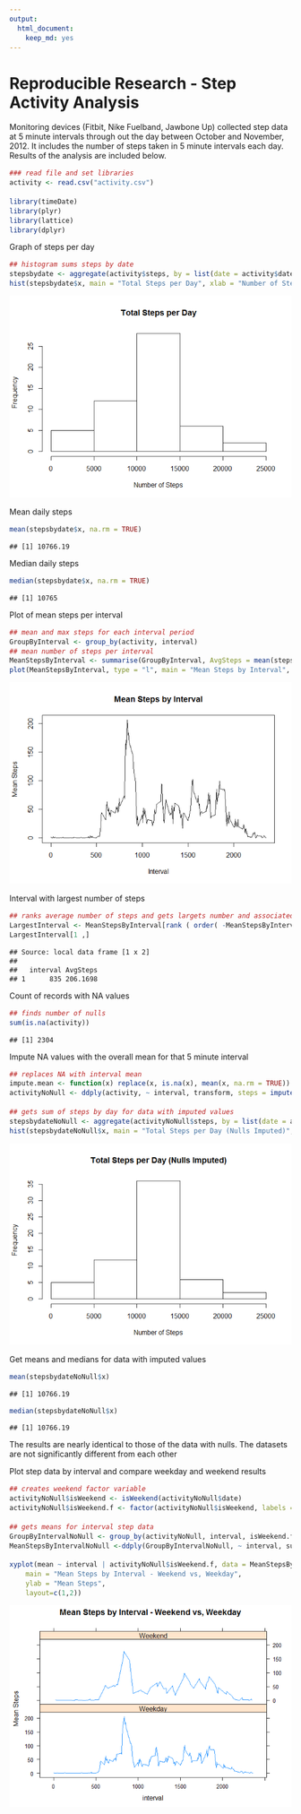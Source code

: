 ```yaml
---
output:
  html_document:
    keep_md: yes
---
```

# Reproducible Research - Step Activity Analysis 

Monitoring devices (Fitbit, Nike Fuelband, Jawbone Up) collected step data at 5 minute intervals through out the day between October and November, 2012.  It includes the number of steps taken in 5 minute intervals each day.  Results of the analysis are included below.



```r
### read file and set libraries
activity <- read.csv("activity.csv")

library(timeDate)
library(plyr)
library(lattice)
library(dplyr)
```


Graph of steps per day


```r
## histogram sums steps by date
stepsbydate <- aggregate(activity$steps, by = list(date = activity$date), FUN = sum)
hist(stepsbydate$x, main = "Total Steps per Day", xlab = "Number of Steps")
```

![plot of chunk unnamed-chunk-2](figure/unnamed-chunk-2-1.png) 


Mean daily steps


```r
mean(stepsbydate$x, na.rm = TRUE)
```

```
## [1] 10766.19
```


Median daily steps


```r
median(stepsbydate$x, na.rm = TRUE)
```

```
## [1] 10765
```


Plot of mean steps per interval


```r
## mean and max steps for each interval period
GroupByInterval <- group_by(activity, interval)
## mean number of steps per interval
MeanStepsByInterval <- summarise(GroupByInterval, AvgSteps = mean(steps, na.rm = TRUE))
plot(MeanStepsByInterval, type = "l", main = "Mean Steps by Interval", xlab = "Interval", ylab = "Mean Steps")
```

![plot of chunk unnamed-chunk-5](figure/unnamed-chunk-5-1.png) 


Interval with largest number of steps


```r
## ranks average number of steps and gets largets number and associated interval
LargestInterval <- MeanStepsByInterval[rank ( order( -MeanStepsByInterval$AvgSteps, MeanStepsByInterval$interval )) , ]
LargestInterval[1 ,]
```

```
## Source: local data frame [1 x 2]
## 
##   interval AvgSteps
## 1      835 206.1698
```


Count of records with NA values


```r
## finds number of nulls
sum(is.na(activity))
```

```
## [1] 2304
```


Impute NA values with the overall mean for that 5 minute interval


```r
## replaces NA with interval mean
impute.mean <- function(x) replace(x, is.na(x), mean(x, na.rm = TRUE))
activityNoNull <- ddply(activity, ~ interval, transform, steps = impute.mean(steps))

## gets sum of steps by day for data with imputed values
stepsbydateNoNull <- aggregate(activityNoNull$steps, by = list(date = activityNoNull$date), FUN = sum)
hist(stepsbydateNoNull$x, main = "Total Steps per Day (Nulls Imputed)", xlab = "Number of Steps")
```

![plot of chunk unnamed-chunk-8](figure/unnamed-chunk-8-1.png) 


Get means and medians for data with imputed values


```r
mean(stepsbydateNoNull$x)
```

```
## [1] 10766.19
```

```r
median(stepsbydateNoNull$x)
```

```
## [1] 10766.19
```


The results are nearly identical to those of the data with nulls.  The datasets are not significantly different from each other



Plot step data by interval and compare weekday and weekend results


```r
## creates weekend factor variable
activityNoNull$isWeekend <- isWeekend(activityNoNull$date)
activityNoNull$isWeekend.f <- factor(activityNoNull$isWeekend, labels = c("Weekday", "Weekend"))

## gets means for interval step data
GroupByIntervalNoNull <- group_by(activityNoNull, interval, isWeekend.f)
MeanStepsByIntervalNoNull <-ddply(GroupByIntervalNoNull, ~ interval, summarise, mean = mean(steps))

xyplot(mean ~ interval | activityNoNull$isWeekend.f, data = MeanStepsByIntervalNoNull, type = "l", 
    main = "Mean Steps by Interval - Weekend vs, Weekday", 
    ylab = "Mean Steps",  
    layout=c(1,2))
```

![plot of chunk unnamed-chunk-10](figure/unnamed-chunk-10-1.png) 

